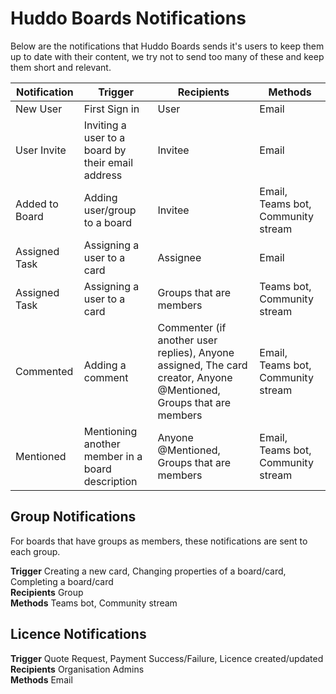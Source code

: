 # Huddo Boards Notifications

Below are the notifications that Huddo Boards sends it's users to keep them up to date with their content, we try not to send too many of these and keep them short and relevant.

| Notification   | Trigger                                           | Recipients                                                                                                         | Methods                            |
| -------------- | ------------------------------------------------- | ------------------------------------------------------------------------------------------------------------------ | ---------------------------------- |
| New User       | First Sign in                                     | User                                                                                                               | Email                              |
| User Invite    | Inviting a user to a board by their email address | Invitee                                                                                                            | Email                              |
| Added to Board | Adding user/group to a board                      | Invitee                                                                                                            | Email, Teams bot, Community stream |
| Assigned Task  | Assigning a user to a card                        | Assignee                                                                                                           | Email                              |
| Assigned Task  | Assigning a user to a card                        | Groups that are members                                                                                            | Teams bot, Community stream        |
| Commented      | Adding a comment                                  | Commenter (if another user replies), Anyone assigned, The card creator, Anyone @Mentioned, Groups that are members | Email, Teams bot, Community stream |
| Mentioned      | Mentioning another member in a board description  | Anyone @Mentioned, Groups that are members                                                                         | Email, Teams bot, Community stream |

## Group Notifications

For boards that have groups as members, these notifications are sent to each group.

**Trigger** Creating a new card, Changing properties of a board/card, Completing a board/card<br>
**Recipients** Group<br>
**Methods** Teams bot, Community stream<br>

## Licence Notifications

**Trigger** Quote Request, Payment Success/Failure, Licence created/updated<br>
**Recipients** Organisation Admins<br>
**Methods** Email<br>
